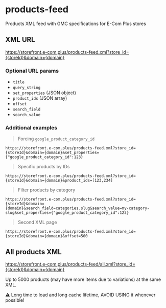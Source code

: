 # products-feed

Products XML feed with GMC specifications for E-Com Plus stores

## XML URL

https://storefront.e-com.plus/products-feed.xml?store_id={storeId}&domain={domain}

### Optional URL params

- `title`
- `query_string`
- `set_properties` (JSON object)
- `product_ids` (JSON array)
- `offset`
- `search_field`
- `search_value`

### Additional examples

> Forcing `google_product_category_id`

```
https://storefront.e-com.plus/products-feed.xml?store_id={storeId}&domain={domain}&set_properties={"google_product_category_id":123}
```

> Specific products by IDs

```
https://storefront.e-com.plus/products-feed.xml?store_id={storeId}&domain={domain}&product_ids=[123,234]
```

> Filter products by category

```
https://storefront.e-com.plus/products-feed.xml?store_id={storeId}&domain={domain}&search_field=categories.slug&search_value=my-category-slug&set_properties={"google_product_category_id":123}
```

> Second XML page

```
https://storefront.e-com.plus/products-feed.xml?store_id={storeId}&domain={domain}&offset=500
```

## All products XML

https://storefront.e-com.plus/products-feed/all.xml?store_id={storeId}&domain={domain}

Up to 5000 products (may have more items due to variations) at the same XML.

:warning: Long time to load and long cache lifetime, AVOID USING it whenever possible!
